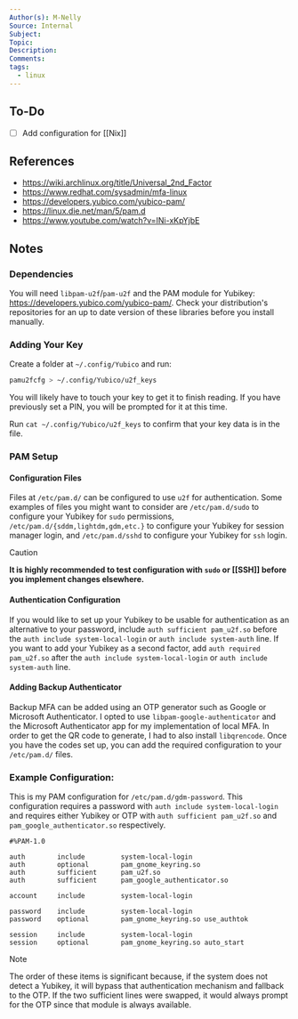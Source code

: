 ```yaml
---
Author(s): M-Nelly
Source: Internal
Subject: 
Topic: 
Description: 
Comments: 
tags:
  - linux
---
```

## To-Do
- [ ] Add configuration for [[Nix]]
## References
- https://wiki.archlinux.org/title/Universal_2nd_Factor
- https://www.redhat.com/sysadmin/mfa-linux
- https://developers.yubico.com/yubico-pam/
- https://linux.die.net/man/5/pam.d
- https://www.youtube.com/watch?v=INi-xKpYjbE
## Notes
### Dependencies
You will need `libpam-u2f`/`pam-u2f` and the PAM module for Yubikey: https://developers.yubico.com/yubico-pam/. Check your distribution's repositories for an up to date version of these libraries before you install manually. 
### Adding Your Key
Create a folder at `~/.config/Yubico` and run:
```bash
pamu2fcfg > ~/.config/Yubico/u2f_keys
```
You will likely have to touch your key to get it to finish reading. If you have previously set a PIN, you will be prompted for it at this time. 

Run `cat ~/.config/Yubico/u2f_keys` to confirm that your key data is in the file. 
### PAM Setup
#### Configuration Files
Files at `/etc/pam.d/` can be configured to use `u2f` for authentication. Some examples of files you might want to consider are `/etc/pam.d/sudo` to configure your Yubikey for `sudo` permissions, `/etc/pam.d/{sddm,lightdm,gdm,etc.}` to configure your Yubikey for session manager login, and `/etc/pam.d/sshd` to configure your Yubikey for `ssh` login. 

>[!CAUTION]
>**It is highly recommended to test configuration with `sudo` or [[SSH]] before you implement changes elsewhere.**
#### Authentication Configuration
If you would like to set up your Yubikey to be usable for authentication as an alternative to your password, include `auth sufficient pam_u2f.so` before the  `auth include system-local-login` or `auth include system-auth` line. If you want to add your Yubikey as a second factor, add `auth required pam_u2f.so` after the `auth include system-local-login` or `auth include system-auth` line. 
#### Adding Backup Authenticator
Backup MFA can be added using an OTP generator such as Google or Microsoft Authenticator. I opted to use `libpam-google-authenticator` and the Microsoft Authenticator app for my implementation of local MFA. In order to get the QR code to generate, I had to also install `libqrencode`. Once you have the codes set up, you can add the required configuration to your `/etc/pam.d/` files. 
### Example Configuration:
This is my PAM configuration for `/etc/pam.d/gdm-password`. This configuration requires a password with `auth include system-local-login` and requires either Yubikey or OTP with `auth sufficient pam_u2f.so` and `pam_google_authenticator.so` respectively. 
```
#%PAM-1.0

auth        include         system-local-login
auth        optional        pam_gnome_keyring.so
auth        sufficient      pam_u2f.so      
auth        sufficient      pam_google_authenticator.so

account     include         system-local-login

password    include         system-local-login
password    optional        pam_gnome_keyring.so use_authtok

session     include         system-local-login
session     optional        pam_gnome_keyring.so auto_start
```

> [!NOTE]
>The order of these items is significant because, if the system does not detect a Yubikey, it will bypass that authentication mechanism and fallback to the OTP. If the two sufficient lines were swapped, it would always prompt for the OTP since that module is always available. 